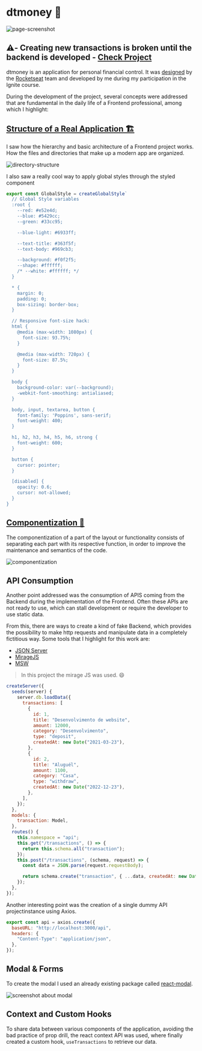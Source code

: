 # dtmoney 💸

![page-screenshot](./images/page-screenshot.png)

## ⚠️- Creating new transactions is broken until the backend is developed - [Check Project](https://dtmoney-phi-inky.vercel.app/)

dtmoney is an application for personal financial control. It was [designed](<https://www.figma.com/file/0xmu9mj2TJYoIOubBFWsk5/dtmoney-Ignite-(Copy)>) by the [Rocketseat](https://www.rocketseat.com.br/) team and developed by me during my participation in the Ignite course.

During the development of the project, several concepts were addressed that are fundamental in the daily life of a Frontend professional, among which I highlight:

## [Structure of a Real Application 🏗️](#structure-of-a-real-application)

I saw how the hierarchy and basic architecture of a Frontend project works. How the files and directories that make up a modern app are organized.

![directory-structure](./images/structre.png)

I also saw a really cool way to apply global styles through the styled component

```JavaScript
export const GlobalStyle = createGlobalStyle`
  // Global Style variables
  :root {
    --red: #e52e4d;
    --blue: #5429cc;
    --green: #33cc95;

    --blue-light: #6933ff;

    --text-title: #363f5f;
    --text-body: #969cb3;

    --background: #f0f2f5;
    --shape: #ffffff;
    /* --white: #ffffff; */
  }

  * {
    margin: 0;
    padding: 0;
    box-sizing: border-box;
  }

  // Responsive font-size hack:
  html {
    @media (max-width: 1080px) {
      font-size: 93.75%;
    }

    @media (max-width: 720px) {
      font-size: 87.5%;
    }
  }

  body {
    background-color: var(--background);
    -webkit-font-smoothing: antialiased;
  }

  body, input, textarea, button {
    font-family: 'Poppins', sans-serif;
    font-weight: 400;
  }

  h1, h2, h3, h4, h5, h6, strong {
    font-weight: 600;
  }

  button {
    cursor: pointer;
  }

  [disabled] {
    opacity: 0.6;
    cursor: not-allowed;
  }
}
```

## [Componentization 🍰](#componentization)

The componentization of a part of the layout or functionality consists of separating each part with its respective function, in order to improve the maintenance and semantics of the code.

![componentization](./images/componentization.png)

## API Consumption

Another point addressed was the consumption of APIS coming from the Backend during the implementation of the Frontend. Often these APIs are not ready to use, which can stall development or require the developer to use static data.

From this, there are ways to create a kind of fake Backend, which provides the possibility to make http requests and manipulate data in a completely fictitious way. Some tools that I highlight for this work are:

- [JSON Server](https://github.com/typicode/json-server)
- [MirageJS](https://miragejs.com/)
- [MSW](https://mswjs.io/)

> In this project the mirage JS was used. :smile:

```JavaScript
createServer({
  seeds(server) {
    server.db.loadData({
      transactions: [
        {
          id: 1,
          title: "Desenvolvimento de website",
          amount: 12000,
          category: "Desenvolvimento",
          type: "deposit",
          createdAt: new Date("2021-03-23"),
        },
        {
          id: 2,
          title: "Aluguél",
          amount: 1100,
          category: "Casa",
          type: "withdraw",
          createdAt: new Date("2022-12-23"),
        },
      ],
    });
  },
  models: {
    transaction: Model,
  },
  routes() {
    this.namespace = "api";
    this.get("/transactions", () => {
      return this.schema.all("transaction");
    });
    this.post("/transactions", (schema, request) => {
      const data = JSON.parse(request.requestBody);

      return schema.create("transaction", { ...data, createdAt: new Date() });
    });
  },
});
```

Another interesting point was the creation of a single dummy API projectinstance using Axios.

```JavaScript
export const api = axios.create({
  baseURL: "http://localhost:3000/api",
  headers: {
    "Content-Type": "application/json",
  },
});
```

## Modal & Forms

To create the modal I used an already existing package called [react-modal](https://www.npmjs.com/package/react-modal).

![screenshot about modal](./images/modal-screenshot.png)

## Context and Custom Hooks

To share data between various components of the application, avoiding the bad practice of prop drill, the react context API was used, where finally created a custom hook, `useTransactions` to retrieve our data.
